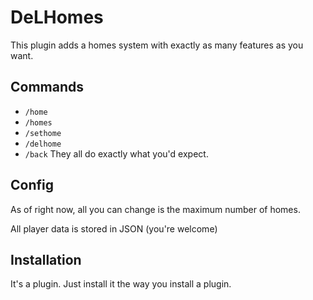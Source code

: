 # DeLHomes

This plugin adds a homes system with exactly as many features as you want.

## Commands
- `/home`
- `/homes`
- `/sethome`
- `/delhome`
- `/back`
They all do exactly what you'd expect.

## Config
As of right now, all you can change is the maximum number of homes.

All player data is stored in JSON (you're welcome)

## Installation
It's a plugin. Just install it the way you install a plugin.
